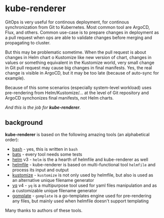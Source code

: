 # kube-renderer
GitOps is very useful for continous deployment, for continous synchronization from Git to Kubernetes. Most common tool are ArgoCD, Flux, and others.
Common use-case is to prepare changes in deployment as a pull request when ops are able to validate changes before merging and propagating to cluster.

But this may be problematic sometime. When the pull request is about changes in Helm chart o Kustomize like new version of chart, changes in values or something equivalent in the Kustomize world, very small change in Git pull request may cause big changes in final manifests. Yes, the real change is visible in ArgoCD, but it may be too late (because of auto-sync for example).

Because of this some scenarios (especially system-level workload) uses pre-rendering from Helm/Kustomize/... at the level of Git repository and ArgoCD synchonizes final manifests, not Helm charts.

*And this is the job for **kube-renderer**.*

## background
**kube-renderer** is based on the following amazing tools (an alphabetical order):

* [bash](https://www.gnu.org/software/bash/) - yes, this is written in `bash`
* [bats](https://github.com/bats-core/bats-core) - every tool needs some tests
* [helm](https://helm.sh/) v3 - `helm` is the a hearth of helmfile and kube-renderer as well
* [helmfile](https://github.com/roboll/helmfile) - kube-renderer is based on multi-functional tool `helmfile` and process its input and output
* [kustomize](https://kustomize.io/) - `kustomize` is not only used by helmfile, but also is used as an alternative unique filename generator
* [yq](https://mikefarah.gitbook.io/yq/) v4 - `yq` is a multipurpose tool used for yaml files manipulation and as a customizable unique filename generator
* [gomplate](https://gomplate.ca/) - `gomplate` is a go-templates engine used for pre-rendering any files, but mainly used when helmfile doesn't support templating

Many thanks to authors of these tools.
